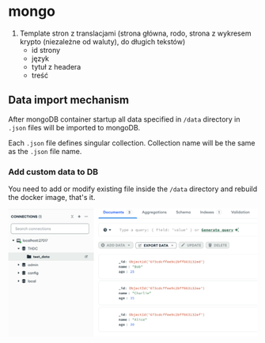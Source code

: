 # mongo
1. Template stron z translacjami (strona główna, rodo, strona z wykresem krypto (niezależne od waluty), do długich tekstów)
    - id strony
    - język
    - tytuł z headera
    - treść

## Data import mechanism
After mongoDB container startup all data specified in `/data` directory in `.json` files will be imported to mongoDB.

Each `.json` file defines singular collection. Collection name will be the same as the `.json` file name.

### Add custom data to DB
You need to add or modify existing file inside the `/data` directory and rebuild the docker image, that's it.

![image](/Picture/Example.png)